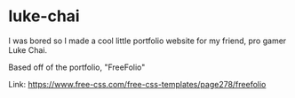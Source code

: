 # luke-chai

I was bored so I made a cool little portfolio website for my friend, pro gamer Luke Chai.

Based off of the portfolio, "FreeFolio"

Link: https://www.free-css.com/free-css-templates/page278/freefolio
